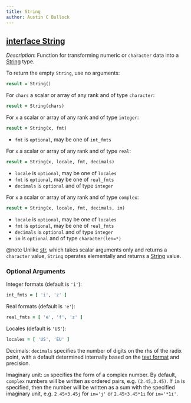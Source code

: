 ```yaml
---
title: String
author: Austin C Bullock
---
```


## [interface String](../../interface/string.html)

*Description*: Function for transforming numeric or `character` data into a [String](../../type/string.html) type.

To return the empty `String`, use no arguments:

```fortran
result = String()
```

For `chars` a scalar or array of any rank and of type `character`:

```fortran
result = String(chars)
```

For `x` a scalar or array of any rank and of type `integer`:

```fortran
result = String(x, fmt)
```

* `fmt` is `optional`, may be one of `int_fmts`

For `x` a scalar or array of any rank and of type `real`:

```fortran
result = String(x, locale, fmt, decimals)
```

* `locale` is `optional`, may be one of `locales`
* `fmt` is `optional`, may be one of `real_fmts`
* `decimals` is `optional` and of type `integer`

For `x` a scalar or array of any rank and of type `complex`:

```fortran
result = String(x, locale, fmt, decimals, im)
```

* `locale` is `optional`, may be one of `locales`
* `fmt` is `optional`, may be one of `real_fmts`
* `decimals` is `optional` and of type `integer`
* `im` is `optional` and of type `character(len=*)`

@note Unlike [str](str.html), which takes scalar arguments only and returns a `character` value, `String` operates elementally and returns a [String](../../type/string.html) value.

### Optional Arguments

Integer formats (default is `'i'`):

```fortran
int_fmts = [ 'i', 'z' ]
```

Real formats (default is `'e'`):

```fortran
real_fmts = [ 'e', 'f', 'z' ]
```

Locales (default is `'US'`):

```fortran
locales = [ 'US', 'EU' ]
```

Decimals: `decimals` specifies the number of digits on the rhs of the radix point, with a default determined internally based on the [text format](../UserInfo/text-fmts.html) and precision.

Imaginary unit: `im` specifies the form of a complex number. By default, `complex` numbers will be written as ordered pairs, e.g. `(2.45,3.45)`. If `im` is specified, then the number will be written as a sum with the specified imaginary unit, e.g. `2.45+3.45j` for `im='j'` or `2.45+3.45*1i` for `im='*1i'`.
